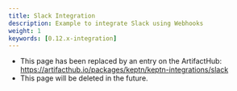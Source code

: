 ```yaml
---
title: Slack Integration
description: Example to integrate Slack using Webhooks
weight: 1
keywords: [0.12.x-integration]
---
```

* This page has been replaced by an entry on the ArtifactHub: https://artifacthub.io/packages/keptn/keptn-integrations/slack
* This page will be deleted in the future.